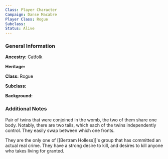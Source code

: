 ```yaml
---
Class: Player Character
Campaign: Danse Macabre
Player Class: Rogue
Subclass: 
Status: Alive
---
```

### General Information

**Ancestry:** Catfolk

**Heritage:** 

**Class:** Rogue

**Subclass:** 

**Background:** 
### Additional Notes

Pair of twins that were conjoined in the womb, the two of them share one body. Notably, there are two tails, which each of the twins independently control. They easily swap between which one fronts.

They are the only one of [[Bertram Holless]]'s group that has committed an actual real crime. They have a strong desire to kill, and desires to kill anyone who takes living for granted.